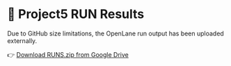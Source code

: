 # 🔗 Project5 RUN Results

Due to GitHub size limitations, the OpenLane run output has been uploaded externally.

👉 [Download RUNS.zip from Google Drive](https://drive.google.com/file/d/1qET8u8yyuxw0lKayzfXloVdn9hHfBs_K/view?usp=share_link)